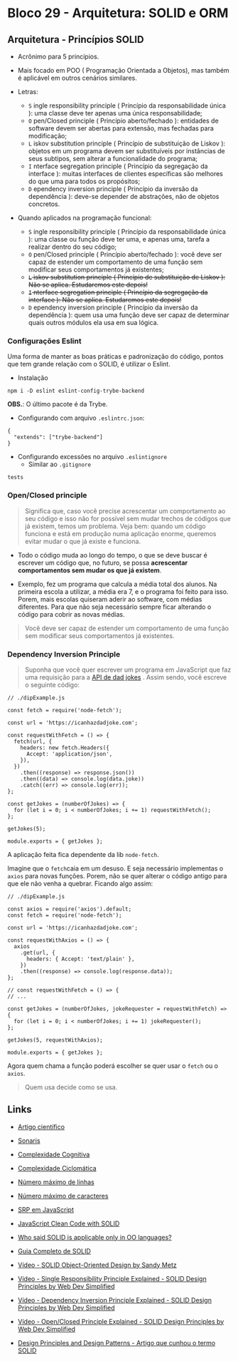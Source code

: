 # Bloco 29 - Arquitetura: SOLID e ORM

## Arquitetura - Princípios SOLID

* Acrônimo para 5 princípios.
* Mais focado em POO ( Programação Orientada a Objetos), mas também é aplicável em outros cenários similares.
* Letras:
  - `S` ingle responsibility principle ( Princípio da responsabilidade única ): uma classe deve ter apenas uma única responsabilidade;
  - `O` pen/Closed principle ( Princípio aberto/fechado ): entidades de software devem ser abertas para extensão, mas fechadas para modificação;
  - `L` iskov substitution principle ( Princípio de substituição de Liskov ): objetos em um programa devem ser substituíveis por instâncias de seus subtipos, sem alterar a funcionalidade do programa;
  - `I` nterface segregation principle ( Princípio da segregação da interface ): muitas interfaces de clientes específicas são melhores do que uma para todos os propósitos;
  - `D` ependency inversion principle ( Princípio da inversão da dependência ): deve-se depender de abstrações, não de objetos concretos.

* Quando aplicados na programação funcional:
  - `S` ingle responsibility principle ( Princípio da responsabilidade única ): uma classe ou função deve ter uma, e apenas uma, tarefa a realizar dentro do seu código;
  - `O` pen/Closed principle ( Princípio aberto/fechado ): você deve ser capaz de estender um comportamento de uma função sem modificar seus comportamentos já existentes;
  - ~~`L` iskov substitution principle ( Princípio de substituição de Liskov ): Não se aplica. Estudaremos este depois!~~
  - ~~`I` nterface segregation principle ( Princípio da segregação da interface ): Não se aplica. Estudaremos este depois!~~
  - `D` ependency inversion principle ( Princípio da inversão da dependência ): quem usa uma função deve ser capaz de determinar quais outros módulos ela usa em sua lógica.

### Configurações Eslint

Uma forma de manter as boas práticas e padronização do código, pontos que tem grande relação com o SOLID, é utilizar o Eslint.

* Instalação

```
npm i -D eslint eslint-config-trybe-backend
```
**OBS.**: O último pacote é da Trybe.

* Configurando com arquivo `.eslintrc.json`:

```
{
  "extends": ["trybe-backend"]
}
```

* Configurando excessões no arquivo `.eslintignore`
  - Similar ao `.gitignore`
```
tests
```

### Open/Closed principle

> Significa que, caso você precise acrescentar um comportamento ao seu código e isso não for possível sem mudar trechos de códigos que já existem, temos um problema. Veja bem: quando um código funciona e está em produção numa aplicação enorme, queremos evitar mudar o que já existe e funciona.

* Todo o código muda ao longo do tempo, o que se deve buscar é escrever um código que, no futuro, se possa **acrescentar comportamentos sem mudar os que já existem**.

* Exemplo, fez um programa que calcula a média total dos alunos. Na primeira escola a utilizar, a média era 7, e o programa foi feito para isso. Porem, mais escolas quiseram aderir ao software, com médias diferentes. Para que não seja necessário sempre ficar alterando o código para cobrir as novas médias.

> Você deve ser capaz de estender um comportamento de uma função sem modificar seus comportamentos já existentes.

### Dependency Inversion Principle

> Suponha que você quer escrever um programa em JavaScript que faz uma requisição para a [API de dad jokes](https://icanhazdadjoke.com/api) . Assim sendo, você escreve o seguinte código:

```
// ./dipExample.js

const fetch = require('node-fetch');

const url = 'https://icanhazdadjoke.com';

const requestWithFetch = () => {
  fetch(url, {
    headers: new fetch.Headers({
      Accept: 'application/json',
    }),
  })
    .then((response) => response.json())
    .then((data) => console.log(data.joke))
    .catch((err) => console.log(err));
};

const getJokes = (numberOfJokes) => {
  for (let i = 0; i < numberOfJokes; i += 1) requestWithFetch();
};

getJokes(5);

module.exports = { getJokes };
```

A aplicação feita fica dependente da lib `node-fetch`.

Imagine que o `fetch`caia em um desuso. E seja necessário implementas o `axios` para novas funções. Porem, não se quer alterar o código antigo para que ele não venha a quebrar. Ficando algo assim:

```
// ./dipExample.js

const axios = require('axios').default;
const fetch = require('node-fetch');

const url = 'https://icanhazdadjoke.com';

const requestWithAxios = () => {
  axios
    .get(url, {
      headers: { Accept: 'text/plain' },
    })
    .then((response) => console.log(response.data));
};

// const requestWithFetch = () => {
// ...

const getJokes = (numberOfJokes, jokeRequester = requestWithFetch) => {
  for (let i = 0; i < numberOfJokes; i += 1) jokeRequester();
};

getJokes(5, requestWithAxios);

module.exports = { getJokes };
```

Agora quem chama a função poderá escolher se quer usar o `fetch` ou o `axios`.

> Quem usa decide como se usa.



## Links

- [Artigo científico](https://web.archive.org/web/20150906155800/http://www.objectmentor.com/resources/articles/Principles_and_Patterns.pdf)
- [Sonarjs](https://github.com/SonarSource/eslint-plugin-sonarjs)
- [Complexidade Cognitiva](https://github.com/SonarSource/eslint-plugin-sonarjs/blob/master/docs/rules/cognitive-complexity.md)
- [Complexidade Ciclomática](https://eslint.org/docs/rules/complexity)
- [Número máximo de linhas](https://eslint.org/docs/rules/max-lines-per-function)
- [Número máximo de caracteres](https://eslint.org/docs/rules/max-lines-per-function)

- [SRP em JavaScript](https://medium.com/@felipecesr/princ%C3%ADpios-solid-princ%C3%ADpio-da-responsabilidade-%C3%BAnica-srp-4033232e4abd)
- [JavaScript Clean Code with SOLID](https://levelup.gitconnected.com/javascript-clean-code-solid-9d135f824180)
- [Who said SOLID is applicable only in OO languages?](https://hackernoon.com/who-said-solid-is-applicable-only-in-oo-languages-heres-how-you-can-do-it-in-javascript-yyyo3590)
- [Guia Completo de SOLID](https://medium.com/joaorobertopb/o-que-%C3%A9-solid-o-guia-completo-para-voc%C3%AA-entender-os-5-princ%C3%ADpios-da-poo-2b937b3fc530)
- [Vídeo - SOLID Object-Oriented Design by Sandy Metz](https://www.youtube.com/watch?v=v-2yFMzxqwU)
- [Vídeo - Single Responsibility Principle Explained - SOLID Design Principles by Web Dev Simplified](https://www.youtube.com/watch?v=UQqY3_6Epbg)
- [Vídeo - Dependency Inversion Principle Explained - SOLID Design Principles by Web Dev Simplified](https://www.youtube.com/watch?v=9oHY5TllWaU)
- [Vídeo - Open/Closed Principle Explained - SOLID Design Principles by Web Dev Simplified](https://www.youtube.com/watch?v=-ptMtJAdj40)
- [Design Principles and Design Patterns - Artigo que cunhou o termo SOLID](https://web.archive.org/web/20150906155800/http://www.objectmentor.com/resources/articles/Principles_and_Patterns.pdf)